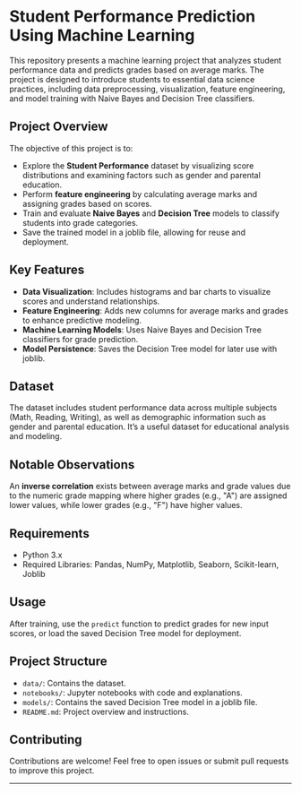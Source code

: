 # Student Performance Prediction Using Machine Learning

This repository presents a machine learning project that analyzes student performance data and predicts grades based on average marks. The project is designed to introduce students to essential data science practices, including data preprocessing, visualization, feature engineering, and model training with Naive Bayes and Decision Tree classifiers.

## Project Overview
The objective of this project is to:
- Explore the **Student Performance** dataset by visualizing score distributions and examining factors such as gender and parental education.
- Perform **feature engineering** by calculating average marks and assigning grades based on scores.
- Train and evaluate **Naive Bayes** and **Decision Tree** models to classify students into grade categories.
- Save the trained model in a joblib file, allowing for reuse and deployment.

## Key Features
- **Data Visualization**: Includes histograms and bar charts to visualize scores and understand relationships.
- **Feature Engineering**: Adds new columns for average marks and grades to enhance predictive modeling.
- **Machine Learning Models**: Uses Naive Bayes and Decision Tree classifiers for grade prediction.
- **Model Persistence**: Saves the Decision Tree model for later use with joblib.

## Dataset
The dataset includes student performance data across multiple subjects (Math, Reading, Writing), as well as demographic information such as gender and parental education. It’s a useful dataset for educational analysis and modeling.

## Notable Observations
An **inverse correlation** exists between average marks and grade values due to the numeric grade mapping where higher grades (e.g., "A") are assigned lower values, while lower grades (e.g., "F") have higher values.

## Requirements
- Python 3.x
- Required Libraries: Pandas, NumPy, Matplotlib, Seaborn, Scikit-learn, Joblib

## Usage
After training, use the `predict` function to predict grades for new input scores, or load the saved Decision Tree model for deployment.

## Project Structure
- `data/`: Contains the dataset.
- `notebooks/`: Jupyter notebooks with code and explanations.
- `models/`: Contains the saved Decision Tree model in a joblib file.
- `README.md`: Project overview and instructions.

## Contributing
Contributions are welcome! Feel free to open issues or submit pull requests to improve this project.

---
